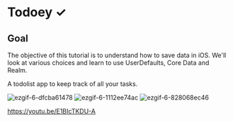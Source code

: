 # Todoey ✓

##  Goal

The objective of this tutorial is to understand how to save data in iOS. We'll look at various choices and learn to use UserDefaults, Core Data and Realm.


A todolist app to keep track of all your tasks.

![ezgif-6-dfcba61478](https://github.com/jjcode22/TodoList-iOS/assets/108716229/918d2bca-b426-49fb-9045-7d256cba4331)
![ezgif-6-1112ee74ac](https://github.com/jjcode22/TodoList-iOS/assets/108716229/135f0284-f623-40f9-a752-d3a8fedd4bd3)
![ezgif-6-828068ec46](https://github.com/jjcode22/TodoList-iOS/assets/108716229/1fa1a703-d3b8-46ba-b073-c93fd4378305)




https://youtu.be/E1BIcTKDU-A




